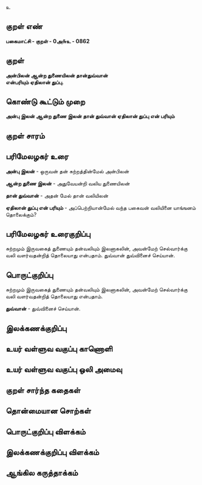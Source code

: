 உ

## குறள் எண் 

**பகைமாட்சி - குறள் - 0அ௬உ - 0862**

## குறள் 

**அன்பிலன் ஆன்ற துணையிலன் தான்துவ்வான்  
என்பரியும் ஏதிலான் துப்பு.**

## கொண்டு கூட்டும் முறை

**அன்பு இலன் ஆன்ற துணை இலன் தான் துவ்வான் ஏதிலான் துப்பு என் பரியும்**

## குறள் சாரம் 


## பரிமேலழகர் உரை

**அன்பு இலன்** - ஒருவன் தன் சுற்றத்தின்மேல் அன்பிலன் 

**ஆன்ற துணை இலன்** - அதுவேயன்றி வலிய துணையிலன் 

**தான் துவ்வான்** - அதன் மேல் தான் வலியிலன் 

**ஏதிலான் துப்பு என் பரியும்** - அப்பெற்றியான்மேல் வந்த பகைவன் வலியினை யாங்ஙனம் தொலைக்கும்? 

## பரிமேலழகர் உரைகுறிப்பு   

சுற்றமும் இருவகைத் துணையும் தன்வலியும் இலனாகலின், அவன்மேற் செல்வார்க்கு வலி வளர்வதன்றித் தொலையாது என்பதாம். துவ்வான் துவ்வினைச் செய்யான்.

## பொருட்குறிப்பு 

சுற்றமும் இருவகைத் துணையும் தன்வலியும் இலனாகலின், அவன்மேற் செல்வார்க்கு வலி வளர்வதன்றித் தொலையாது என்பதாம். 

**துவ்வான்** - துவ்வினைச் செய்யான்.

## இலக்கணக்குறிப்பு  


## உயர் வள்ளுவ வகுப்பு காணொளி


## உயர் வள்ளுவ வகுப்பு ஒலி அமைவு 

 
## குறள் சார்ந்த கதைகள் 


## தொன்மையான சொற்கள்


## பொருட்குறிப்பு விளக்கம்


## இலக்கணக்குறிப்பு விளக்கம்


## ஆங்கில கருத்தாக்கம் 


